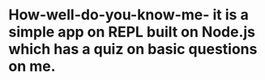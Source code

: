 # How-well-do-you-know-me- it is a simple app on REPL built on Node.js which has a quiz on basic questions on me.
